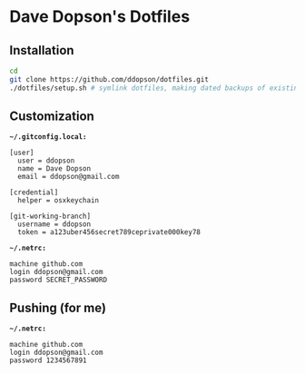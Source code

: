 Dave Dopson's Dotfiles
==========

Installation
----------
````bash
cd
git clone https://github.com/ddopson/dotfiles.git
./dotfiles/setup.sh # symlink dotfiles, making dated backups of existing versions
````

Customization
----------

**`~/.gitconfig.local:`**
````
[user]
  user = ddopson
  name = Dave Dopson
  email = ddopson@gmail.com

[credential]
  helper = osxkeychain

[git-working-branch]
  username = ddopson
  token = a123uber456secret789ceprivate000key78
````

**`~/.netrc:`**
````
machine github.com
login ddopson@gmail.com
password SECRET_PASSWORD
````

Pushing (for me)
----------
**`~/.netrc:`**
````
machine github.com
login ddopson@gmail.com
password 1234567891
````
